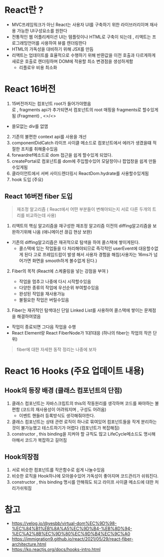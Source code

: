 # React란 ? 
- MVC프레임워크가 아닌 React는 사용자 UI를 구축하기 위한 라이브러리이며 재사용 가능한 UI구성요소를 원한다
- 전통적인 웹 어플리케이션 UI는 템플릿이나 HTML로 구축이 되는데 , 리액트는 프로그래밍언어를 사용하여 뷰를 렌더링한다 
- HTML의 가독성을 대비하기 위해 JSX를 만듬
- 리액트는 업데이트를 효율적으로 수행하기 위해 반환값을 이전 호출과 다르게하게 새로운 호출로 렌더링하며 DOM에 적용할 최소 변경점을 생성하게함
   - 리플로우 비용 최소화



# React 16버전 
1. 15버전까지는 컴포넌트 root가 들어가야했음 <div>로 , fragments api가 추가되면서 컴포넌트의 root 매핑을 fragments로 할수있게됨 (Fragment) , <>/<>
  - 쓸모없는 div를 없앰
2. 기존의 불편한 context api를 사용을 개선
3. componentDidCatch 라이프 사이클 메소드로  컴포넌트에서 에러가 생겼을떄 적절한 조치를 취해줄수있음
4. forwardref메소드로 dom 접근을 쉽게 할수있게 되었다.
5. createPortal로 컴포넌트를 dom에 주입할수있어 모달창이나 팝업창을 쉽게 만들수있게됨
6. 클라이언트에서 서버 사이드렌더링시 ReactDom.hydrate를 사용할수있게됨
7. hook 도입 (주요)


## React 16버전 fiber 도입
> 재조정 알고리즘 ( React에서 어떤 부분들이 변해야되는지 서로 다른 두개의 트리를 비교하는데 사용)
1. 리액트의 핵심 알고리즘을 재구성한 재조정 알고리즘 이전의 diffing알고리즘을 보완하기위해 나옴 (애니메이션 끊김 현상 보완)
  - 기존의 diffing알고리즘은 재귀적으로 탐색을 하여 콜스택에 쌓이게된다. 
    - 콜스택에 있는 작업들을 다 처리해야되므로 즉각적인 userEvent에 대응할수없게 된다 고로 프레임드랍이 발생 해서 사용자 경험을 해침(사용자는 16ms가 넘어가면 화면을 smooth하게 볼수없게 된다.)
  
2. Fiber의 목적 (React에 스케줄링을 넣는 강점을 부여 )
   - 작업을 멈추고 나중에 다시 시작할수있음
   - 다양한 종류의 작업에 우선순위 부여할수있음
   - 완성된 작업을 재사용가능
   - 불필요한 작업은 버릴수있음

3. Fiber는 재귀적인 탐색대신 단일 Linked List를 사용하여 콜스택에 쌓이는 문제점을 해결하여였음
  - 작업이 종료되면 그다음 작업을 수행
  - React Element랑 React FiberNode가 1대1대응 (하나의 fiber는 작업의 작은 단위)

> fiber에 대한 자세한 동작 정리는 나중에 보자


# React 16 Hooks  (주요 업데이트 내용)

## Hook의 등장  배경 (클래스 컴포넌트의 단점)
1. 클래스 컴포넌트는 자바스크립트의 this의 작동원리를 생각하며 코드를 짜야하는 불편함 (코드의 재사용성이 어려워지며 , 구성도 어려움)
   - 이벤트 핸들러 등록방식도 생각해줘야한다.
2. 클래스 컴포넌트는 상태 관련 로직이 하나로 묶여있어 컴포넌트들을 작게 분리하는것이 불가능했고 테스트하기가 어렵다 (컴포넌트가 복잡해짐)
3. constructor , this binding을 지켜야 할 규칙도 많고 LifeCycle메소드도 명시해야해서  코드가 복잡하고 길어짐

## Hook의장점
1. 서로 비슷한 컴포넌트를 작은함수로 쉽게 나눌수있음
2. 비슷한 로직을 Hook하나에 모아쓸수있어 가독성이 좋아지며 코드관리가 쉬워진다. 
3. constructor , this binding 명시를 안해줘도 되고  라이프 사이클 메소드에 대한 처리가쉬워짐



# 참고 
- https://velog.io/@yesbb/virtual-dom%EC%9D%98-%EC%84%B1%EB%8A%A5%EC%9D%B4-%EB%8D%94-%EC%A2%8B%EC%9D%80%EC%9D%B4%EC%9C%A0
- https://immigration9.github.io/react/2021/05/29/react-fiber-architecture.html
- https://ko.reactjs.org/docs/hooks-intro.html